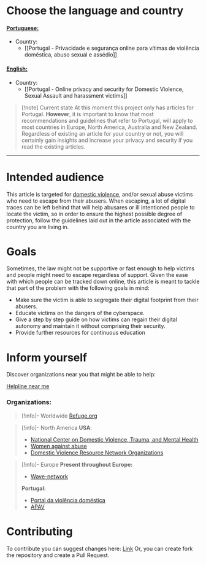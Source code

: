 
# Choose the language and country

#### <u>Portuguese:</u>
- Country:
	- [[Portugal - Privacidade e segurança online para vítimas de violência doméstica, abuso sexual e assédio]]


#### <u>English:</u>
- Country:
	- [[Portugal - Online privacy and security for Domestic Violence, Sexual Assault and harassment  victims]]


> [!note] Current state
> At this moment this project only has articles for Portugal. **However**, it is important to know that most recommendations and guidelines that refer to Portugal, will apply to most countries in Europe, North America, Australia and New Zealand.
> Regardless of existing an article for your country or not, you will certainly gain insights and increase your privacy and security if you read the existing articles.

---
# Intended audience

This article is targeted for [domestic violence](https://www.un.org/en/coronavirus/what-is-domestic-abuse), and/or sexual abuse victims who need to escape from their abusers. When escaping, a lot of digital traces can be left behind that will help abusares or ill intentioned people to locate the victim, so in order to ensure the highest possible degree of protection, follow the guidelines laid out in the article associated with the country you are living in.

# Goals

Sometimes, the law might not be supportive or fast enough to help victims and people might need to escape regardless of support. Given the ease with which people can be tracked down online, this article is meant to tackle that part of the problem with the following goals in mind:

- Make sure the victim is able to segregate their digital footprint from their abusers.
- Educate victims on the dangers of the cyberspace.
- Give a step by step guide on how victims can regain their digital autonomy and maintain it without comprising their security.
- Provide further resources for continuous education


# Inform yourself

Discover organizations near you that might be able to help:

[Helpline near me](https://findahelpline.com/countries/pt/topics/abuse-domestic-violence)
### Organizations: 

> [!info]- Worldwide
> [Refuge.org](https://refuge.org.uk/)

> [!info]- North America
> **USA**:
> - [National Center on Domestic Violence, Trauma, and Mental Health](https://ncdvtmh.org/for-survivors/survivors-external-resource-directory/)
> - [Women against abuse](https://www.womenagainstabuse.org/about-us/our-mission-and-services)
> - [Domestic Violence Resource Network Organizations](https://www.acf.hhs.gov/ofvps/fact-sheet/domestic-violence-resource-network-organization-descriptions)

> [!info]- Europe
> **Present throughout Europe:**
> - [Wave-network](https://wave-network.org/)
> 
> **Portugal:**
> - [Portal da violência doméstica](https://www.cig.gov.pt/area-portal-da-violencia/portal-violencia-domestica/apoio-vitimas-violencia-domestica/)
> - [APAV](https://vm.apav.pt/vd/index.php)


# Contributing

To contribute you can suggest changes here: [Link](https://github.com/ElMassas/cybersecurity_recommendations_SA-DV_victims/issues)
Or, you can create fork the repository and create a Pull Request.

